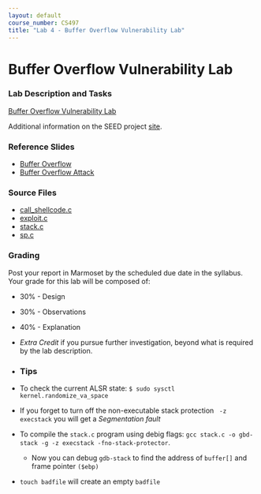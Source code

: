 ```yaml
---
layout: default
course_number: CS497
title: "Lab 4 - Buffer Overflow Vulnerability Lab"
---
```


# Buffer Overflow Vulnerability Lab


### Lab Description and Tasks

[Buffer Overflow Vulnerability Lab](Buffer_Overflow.pdf)

Additional information on the SEED project [site](http://www.cis.syr.edu/~wedu/seed/Labs_16.04/Software/Buffer_Overflow/). 

### Reference Slides

- [Buffer Overflow](lectures/Ch03-BufferOverflow.pdf)
- [Buffer Overflow Attack](lectures/Buffer_Overflow.pdf)

### Source Files

- [call_shellcode.c](buffer/call_shellcode.c)
- [exploit.c](buffer/exploit.c)
- [stack.c](buffer/stack.c)
- [sp.c](buffer/sp.c)

### Grading

Post your report in Marmoset by the scheduled due date in the syllabus. Your grade for this lab will be composed of:
- 30% - Design
- 30% - Observations
- 40% - Explanation
- *Extra Credit* if you pursue further investigation, beyond what is required by the lab description.


- ### Tips

- To check the current ALSR state: ```$ sudo sysctl kernel.randomize_va_space```
- If you forget to turn off the non-executable stack protection ``` -z execstack``` you will get a *Segmentation fault*
- To compile the ```stack.c``` program using debig flags: ```gcc stack.c -o gbd-stack -g -z execstack -fno-stack-protector```. 
  - Now you can debug ```gdb-stack``` to find the address of ```buffer[]``` and frame pointer ```($ebp)``` 
- ```touch badfile``` will create an empty ```badfile```

